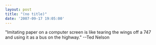 ```yaml
---
layout: post
title: "(no title)"
date: '2007-09-17 19:05:00'
---
```


"Imitating paper on a computer screen is like tearing the wings off a 747 and using it as a bus on the highway." --Ted Nelson
